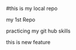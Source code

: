 #this is my local repo 
<p>my 1st Repo</p>
<p>practicing my git hub skills</p>
<p>this is new feature</p>